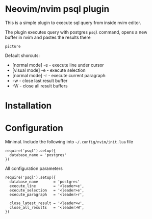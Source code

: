 # Neovim/nvim psql plugin

This is a simple plugin to execute sql query from inside nvim editor.

The plugin executes query with postgres `psql` command, opens a new buffer in nvim and pastes the results there

`picture`

Default shorcuts:
- [normal mode] <leader>-e - execute line under cursor
- [visual mode] <leader>-e - execute selection
- [normal mode] <leader>-r - execute current paragraph
- <leader>-w - close last result buffer
- <leader>-W - close all result buffers

# Installation

# Configuration

Minimal. Include the following into `~/.config/nvim/init.lua` file

```
require('psql').setup({
  database_name = 'postgres'
})
```

All configuration parameters

```
require('psql').setup({
  database_name       = 'postgres'
  execute_line        = '<leader>e',
  execute_selection   = '<leader>e',
  execute_paragraph   = '<leader>r',

  close_latest_result = '<leader>w',
  close_all_results   = '<leader>W',
})
```
